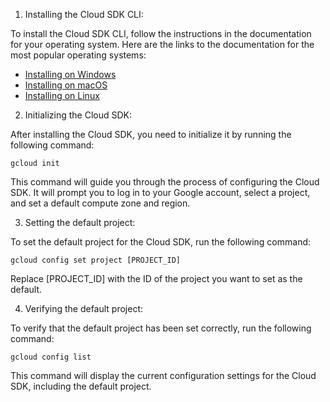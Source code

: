 1. Installing the Cloud SDK CLI:

To install the Cloud SDK CLI, follow the instructions in the documentation for your operating system. 
Here are the links to the documentation for the most popular operating systems:

- [Installing on Windows](https://cloud.google.com/sdk/docs/install#windows)
- [Installing on macOS](https://cloud.google.com/sdk/docs/install#mac)
- [Installing on Linux](https://cloud.google.com/sdk/docs/install#linux)


2. Initializing the Cloud SDK:

After installing the Cloud SDK, you need to initialize it by running the following command:

```
gcloud init
```

This command will guide you through the process of configuring the Cloud SDK. 
It will prompt you to log in to your Google account, select a project, and set a default compute zone and region.


3. Setting the default project:

To set the default project for the Cloud SDK, run the following command:

```
gcloud config set project [PROJECT_ID]
```

Replace [PROJECT_ID] with the ID of the project you want to set as the default.


4. Verifying the default project:

To verify that the default project has been set correctly, run the following command:

```
gcloud config list
```

This command will display the current configuration settings for the Cloud SDK, including the default project.